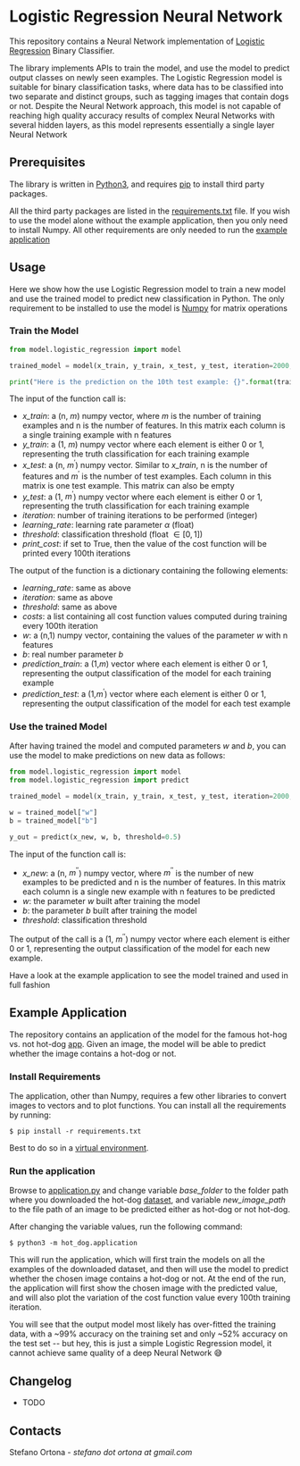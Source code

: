 
# Logistic Regression Neural Network
This repository contains a Neural Network implementation of 
[Logistic Regression](https://en.wikipedia.org/wiki/Logistic_regression) Binary Classifier.

The library implements APIs to train the model, and use the model to predict output classes on newly seen examples. The Logistic Regression model is suitable for binary classification tasks, where data has to be classified into two separate and distinct groups, such as tagging images that contain dogs or not. Despite the Neural Network approach, this model is not capable of reaching high quality accuracy results of complex Neural Networks with several hidden layers, as this model represents essentially a single layer Neural Network

## Prerequisites
The library is written in [Python3](https://www.python.org/), and requires [pip](https://pip.pypa.io/en/stable/) to install third party packages.

All the third party packages are listed in the [requirements.txt](requirements.txt) file. If you wish to use the model alone without the example application, then you only need to install Numpy. All other requirements are only needed to run the [example application](#example-application)

## Usage
Here we show how the use Logistic Regression model to train a new model and use the trained model to predict new classification in Python. The only requirement to be installed to use the model is [Numpy](https://numpy.org/) for matrix operations

### Train the Model
```python
from model.logistic_regression import model

trained_model = model(x_train, y_train, x_test, y_test, iteration=2000, learning_rate=0.005, threshold=0.5, print_cost=True)

print("Here is the prediction on the 10th test example: {}".format(trained_model["prediction_test"][0][9]))
```
The input of the function call is:

- _x_train_: a (n, $m$) numpy vector, where $m$ is the number of training examples and n is the number of features. In this matrix each column is a single training example with n features
- _y_train_: a (1, $m$) numpy vector where each element is either 0 or 1, representing the truth classification for each training example
- _x_test_: a (n, $m^{'}$) numpy vector. Similar to _x_train_, n is the number of features and $m^{'}$ is the number of test examples. Each column in this matrix is one test example. This matrix can also be empty
- _y_test_: a (1, $m^{'}$) numpy vector where each element is either 0 or 1, representing the truth classification for each training example
- _iteration_: number of training iterations to be performed (integer)
- _learning_rate_: learning rate parameter $\alpha$ (float)
- _threshold_: classification threshold (float $\in [0,1]$)
- _print_cost_: if set to True, then the value of the cost function will be printed every 100th iterations

The output of the function is a dictionary containing the following elements:

- _learning_rate_: same as above
- _iteration_: same as above
- _threshold_: same as above
- _costs_: a list containing all cost function values computed during training every 100th iteration
- _w_: a (n,1) numpy vector, containing the values of the parameter $w$ with n features
- _b_: real number parameter $b$
- _prediction_train_: a (1,$m$) vector where each element is either 0 or 1, representing the output classification of the model for each training example
- _prediction_test_: a (1,$m^{'}$) vector where each element is either 0 or 1, representing the output classification of the model for each test example

### Use the trained Model
After having trained the model and computed parameters $w$ and $b$, you can use the model to make predictions on new data as follows:
```python
from model.logistic_regression import model
from model.logistic_regression import predict

trained_model = model(x_train, y_train, x_test, y_test, iteration=2000, learning_rate=0.005, threshold=0.5, print_cost=True)

w = trained_model["w"]
b = trained_model["b"]

y_out = predict(x_new, w, b, threshold=0.5)
```

The input of the function call is:

- _x_new_: a (n, $m^{''}$) numpy vector, where $m^{''}$ is the number of new examples to be predicted and n is the number of features. In this matrix each column is a single new example with n features to be predicted
- _w_: the parameter $w$ built after training the model
- _b_: the parameter $b$ built after training the model
- _threshold_: classification threshold

The output of the call is a (1, $m^{''}$) numpy vector where each element is either 0 or 1, representing the output classification of the model for each new example.

Have a look at the example application to see the model trained and used in full fashion

## Example Application
The repository contains an application of the model for the famous hot-hog vs. not hot-dog [app](https://medium.com/@timanglade/how-hbos-silicon-valley-built-not-hotdog-with-mobile-tensorflow-keras-react-native-ef03260747f3).
Given an image, the model will be able to predict whether the image contains a hot-dog or not.

### Install Requirements
The application, other than Numpy, requires a few other libraries to convert images to vectors and to plot functions. You can install all the requirements by running:
```shell script
$ pip install -r requirements.txt
```
Best to do so in a [virtual environment](https://packaging.python.org/guides/installing-using-pip-and-virtual-environments/).

### Run the application
Browse to [application.py](hot_dog/application.py) and change variable *base_folder* to the folder path where you downloaded the hot-dog [dataset](https://www.kaggle.com/dansbecker/hot-dog-not-hot-dog/data), and variable *new_image_path* to the file path of an image to be predicted either as hot-dog or not hot-dog.

After changing the variable values, run the following command:
```shell script
$ python3 -m hot_dog.application
```

This will run the application, which will first train the models on all the examples of the downloaded dataset, and then will use the model to predict whether the chosen image contains a hot-dog or not. At the end of the run, the application will first show the chosen image with the predicted value, and will also plot the variation of the cost function value every 100th training iteration.

You will see that the output model most likely has over-fitted the training data, with a ~99% accuracy on the training set and only ~52% accuracy on the test set -- but hey, this is just a simple Logistic Regression model, it cannot achieve same quality of a deep Neural Network :sweat_smile:


## Changelog

- TODO

## Contacts
Stefano Ortona - _stefano dot ortona at gmail.com_
